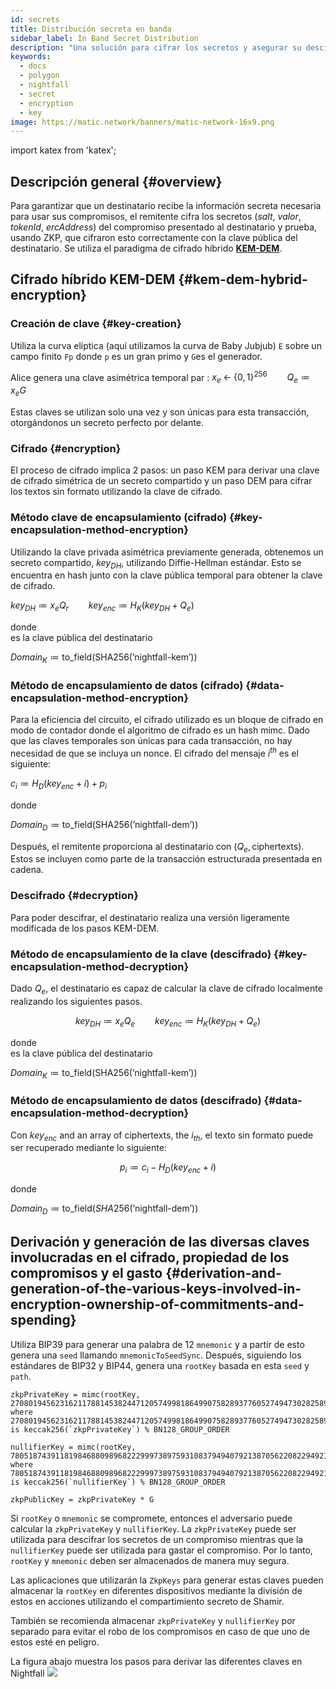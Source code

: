 ```yaml
---
id: secrets
title: Distribución secreta en banda
sidebar_label: In Band Secret Distribution
description: "Una solución para cifrar los secretos y asegurar su descifrado."
keywords:
  - docs
  - polygon
  - nightfall
  - secret
  - encryption
  - key
image: https://matic.network/banners/matic-network-16x9.png
---
```

import katex from 'katex';

## Descripción general {#overview}

Para garantizar que un destinatario recibe la información secreta necesaria para usar sus compromisos, el remitente
cifra los secretos (*salt*, *valor*, *tokenId*, *ercAddress*) del compromiso presentado al destinatario y
prueba, usando ZKP, que cifraron esto correctamente con la clave pública del destinatario. Se utiliza el paradigma de cifrado híbrido [**KEM-DEM**](https://eprint.iacr.org/2006/265.pdf).

## Cifrado híbrido KEM-DEM {#kem-dem-hybrid-encryption}


### Creación de clave {#key-creation}

Utiliza la curva elíptica (aquí utilizamos la curva de Baby Jubjub) `E` sobre un campo finito `Fp` donde `p` es un gran
primo y `G`es el generador.

Alice genera una clave asimétrica temporal par   :
$x_e \; \leftarrow\; \{0, 1\}^{256} \qquad Q_e \coloneqq x_eG$

Estas claves se utilizan solo una vez y son únicas para esta transacción, otorgándonos un secreto perfecto por delante.

### Cifrado {#encryption}

El proceso de cifrado implica 2 pasos: un paso KEM para derivar una clave de cifrado simétrica de un secreto compartido y un paso DEM para cifrar los textos sin formato utilizando la clave de cifrado.

### Método clave de encapsulamiento (cifrado) {#key-encapsulation-method-encryption}
Utilizando la clave privada asimétrica previamente generada, obtenemos un secreto compartido, $key_{DH}$, utilizando Diffie-Hellman estándar. Esto se encuentra en hash junto con la clave pública temporal para obtener la clave de cifrado.

$key_{DH} \coloneqq x_eQ_r \qquad key_{enc} \coloneqq H_{K}(key_{DH} \; + \;Q_e)$


donde  
   es la clave pública del destinatario  

$Domain_{K} \coloneqq \text{to\_field}(\text{SHA256}(\text{'nightfall-kem'}))$


### Método de encapsulamiento de datos (cifrado) {#data-encapsulation-method-encryption}
Para la eficiencia del circuito, el cifrado utilizado es un bloque de cifrado en modo de contador donde el algoritmo de cifrado es un hash mimc. Dado que las claves temporales son únicas para cada transacción, no hay necesidad de que se incluya un nonce. El cifrado del mensaje $i^{th}$ es el siguiente:

$c_i \coloneqq H_{D}(key_{enc} + i) + p_i$

donde  

$Domain_{D} \coloneqq \text{to\_field}(\text{SHA256}(\text{'nightfall-dem'}))$

Después, el remitente proporciona al destinatario con $(Q_e, \text{ciphertexts})$. Estos se incluyen como parte de la transacción estructurada presentada en cadena.

### Descifrado {#decryption}
Para poder descifrar, el destinatario realiza una versión ligeramente modificada de los pasos KEM-DEM.

### Método de encapsulamiento de la clave (descifrado) {#key-encapsulation-method-decryption}
Dado $Q_e$, el destinatario es capaz de calcular la clave de cifrado localmente realizando los siguientes pasos.

$$key_{DH} \coloneqq x_eQ_e \qquad key_{enc} \coloneqq H_{K}(key_{DH} \; + \;Q_e)$$

donde  
   es la clave pública del destinatario  

$Domain_{K} \coloneqq \text{to\_field}(\text{SHA256}(\text{'nightfall-kem'}))$

### Método de encapsulamiento de datos (descifrado) {#data-encapsulation-method-decryption}
Con $key_{enc}$ and an array of ciphertexts, the $i_{th}$, el texto sin formato  puede ser recuperado mediante lo siguiente:

$$p_i \coloneqq c_i - H_{D}(key_{enc} + i)$$

donde  

$Domain_{D} \coloneqq \text{to\_field}(SHA256(\text{'nightfall-dem'}))$


## Derivación y generación de las diversas claves involucradas en el cifrado, propiedad de los compromisos y el gasto {#derivation-and-generation-of-the-various-keys-involved-in-encryption-ownership-of-commitments-and-spending}

Utiliza BIP39 para generar una palabra de 12 `mnemonic` y a partir de esto genera una `seed` llamando `mnemonicToSeedSync`.
Después, siguiendo los estándares de BIP32 y BIP44, genera una `rootKey` basada en esta `seed` y `path`.

```
zkpPrivateKey = mimc(rootKey, 2708019456231621178814538244712057499818649907582893776052749473028258908910)
where 2708019456231621178814538244712057499818649907582893776052749473028258908910 is keccak256(`zkpPrivateKey`) % BN128_GROUP_ORDER

nullifierKey = mimc(rootKey, 7805187439118198468809896822299973897593108379494079213870562208229492109015n)
where 7805187439118198468809896822299973897593108379494079213870562208229492109015n is keccak256(`nullifierKey`) % BN128_GROUP_ORDER

zkpPublicKey = zkpPrivateKey * G
```

Si `rootKey` o `mnemonic` se compromete, entonces el adversario puede calcular la `zkpPrivateKey` y `nullifierKey`.
La `zkpPrivateKey` puede ser utilizada para descifrar los secretos de un compromiso mientras que la `nullifierKey` puede ser utilizada para gastar el compromiso.
Por lo tanto, `rootKey` y `mnemonic` deben ser almacenados de manera muy segura.

Las aplicaciones que utilizarán la `ZkpKeys` para generar estas claves pueden almacenar la `rootKey` en diferentes dispositivos mediante la división
de estos en acciones utilizando el compartimiento secreto de Shamir.

También se recomienda almacenar `zkpPrivateKey` y `nullifierKey` por separado para evitar el robo de los compromisos en caso de que uno de estos
esté en peligro.

La figura abajo muestra los pasos para derivar las diferentes claves en Nightfall
![](../imgs/key-derivation.png)

